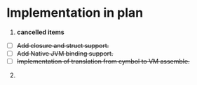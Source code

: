 # Implementation in plan

1. **cancelled items**
- [ ] ~~Add closure and struct support.~~
- [ ] ~~Add Native JVM binding support.~~
- [ ] ~~Implementation of translation from cymbol to VM assemble.~~

2. 